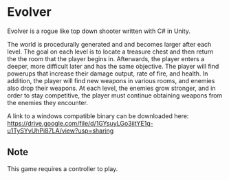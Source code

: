 # Evolver

Evolver is a rogue like top down shooter written with C# in Unity.

The world is procedurally generated and and becomes larger after each level.
The goal on each level is to locate a treasure chest and then return the the room that the player begins in. Afterwards, the player enters a deeper, more difficult
later and has the same objective. The player will find powerups that increase their damage output, rate of fire, and health. In addition, the player will find
new weapons in various rooms, and enemies also drop their weapons.
At each level, the enemies grow stronger, and in order to stay competitive, the player must continue obtaining weapons from the enemies they encounter.

A link to a windows compatible binary can be downloaded here:
https://drive.google.com/file/d/1GYsuyLGo3iitYE1q-u1TySYvUhPi87LA/view?usp=sharing
## Note
This game requires a controller to play.
